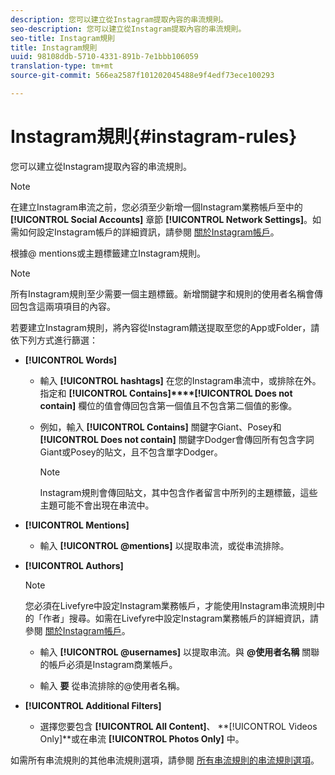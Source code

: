 ```yaml
---
description: 您可以建立從Instagram提取內容的串流規則。
seo-description: 您可以建立從Instagram提取內容的串流規則。
seo-title: Instagram規則
title: Instagram規則
uuid: 98108ddb-5710-4331-891b-7e1bbb106059
translation-type: tm+mt
source-git-commit: 566ea2587f101202045488e9f4edf73ece100293

---
```



# Instagram規則{#instagram-rules}

您可以建立從Instagram提取內容的串流規則。

>[!NOTE]
>
>在建立Instagram串流之前，您必須至少新增一個Instagram業務帳戶至中的 **[!UICONTROL Social Accounts]** 章節 **[!UICONTROL Network Settings]**。如需如何設定Instagram帳戶的詳細資訊，請參閱 [關於Instagram帳戶](../c-users-creating-accounts-with-studio-access/t-configure-social-accout-instagram/c-about-instagram-accounts.md#c_about_instagram_accounts)。

根據@ mentions或主題標籤建立Instagram規則。

>[!NOTE]
>
>所有Instagram規則至少需要一個主題標籤。新增關鍵字和規則的使用者名稱會傳回包含這兩項項目的內容。

若要建立Instagram規則，將內容從Instagram饋送提取至您的App或Folder，請依下列方式進行篩選：

* **[!UICONTROL Words]**

   * 輸入 **[!UICONTROL hashtags]** 在您的Instagram串流中，或排除在外。指定和 **[!UICONTROL Contains]****[!UICONTROL Does not contain]** 欄位的值會傳回包含第一個值且不包含第二個值的影像。

   * 例如，輸入 **[!UICONTROL Contains]** 關鍵字Giant、Posey和 **[!UICONTROL Does not contain]** 關鍵字Dodger會傳回所有包含字詞Giant或Posey的貼文，且不包含單字Dodger。

      >[!NOTE]
      >
      >Instagram規則會傳回貼文，其中包含作者留言中所列的主題標籤，這些主題可能不會出現在串流中。

* **[!UICONTROL Mentions]**

   * 輸入 **[!UICONTROL @mentions]** 以提取串流，或從串流排除。

* **[!UICONTROL Authors]**

   >[!NOTE]
   >
   >您必須在Livefyre中設定Instagram業務帳戶，才能使用Instagram串流規則中的「作者」搜尋。如需在Livefyre中設定Instagram業務帳戶的詳細資訊，請參閱 [關於Instagram帳戶](../c-users-creating-accounts-with-studio-access/t-configure-social-accout-instagram/c-about-instagram-accounts.md#c_about_instagram_accounts)。

   * 輸入 **[!UICONTROL @usernames]** 以提取串流。與 **@使用者名稱** 關聯的帳戶必須是Instagram商業帳戶。

   * 輸入 **要** 從串流排除的@使用者名稱。

* **[!UICONTROL Additional Filters]**

   * 選擇您要包含 **[!UICONTROL All Content]**、 **[!UICONTROL Videos Only]**或在串流 **[!UICONTROL Photos Only]** 中。

如需所有串流規則的其他串流規則選項，請參閱 [所有串流規則的串流規則選項](../c-streams/c-stream-rule-options-for-all-stream-rules.md#c_stream_rule_options_for_all_stream_rules)。
